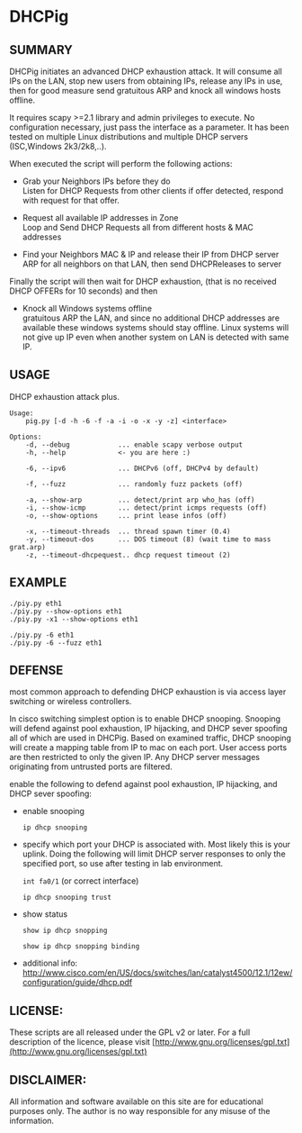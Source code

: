 DHCPig
======


SUMMARY
-------

DHCPig initiates an advanced DHCP exhaustion attack. It will consume all IPs on the LAN, stop new users from obtaining IPs,
release any IPs in use, then for good measure send gratuitous ARP and knock all windows hosts offline.

It requires scapy >=2.1 library and admin privileges to execute. No configuration necessary, just pass the interface as 
a parameter. It has been tested on multiple Linux distributions and multiple DHCP servers (ISC,Windows 2k3/2k8,..).


When executed the script will perform the following actions:

* Grab your Neighbors IPs before they do   
	Listen for DHCP Requests from other clients if offer detected, respond with request for that offer.   

* Request all available IP addresses in Zone   
	Loop and Send DHCP Requests all from different hosts & MAC addresses  

* Find your Neighbors MAC & IP and release their IP from DHCP server   
	ARP for all neighbors on that LAN, then send DHCPReleases to server   
	

Finally the script will then wait for DHCP exhaustion, (that is no received DHCP OFFERs for 10 seconds)  and then 


* Knock all Windows systems offline   
	gratuitous ARP the LAN, and since no additional DHCP addresses are available these windows systems should stay 
offline.  Linux systems will not give up IP even when another system on LAN is detected with same IP.


USAGE
-----
DHCP exhaustion attack plus.   


	Usage:
	    pig.py [-d -h -6 -f -a -i -o -x -y -z] <interface>
	  
	Options:
	    -d, --debug            ... enable scapy verbose output
	    -h, --help             <- you are here :)
	    
	    -6, --ipv6             ... DHCPv6 (off, DHCPv4 by default)
	    
	    -f, --fuzz             ... randomly fuzz packets (off)
	    
	    -a, --show-arp         ... detect/print arp who_has (off)
	    -i, --show-icmp        ... detect/print icmps requests (off)
	    -o, --show-options     ... print lease infos (off)
	    
	    -x, --timeout-threads  ... thread spawn timer (0.4)
	    -y, --timeout-dos      ... DOS timeout (8) (wait time to mass grat.arp)
	    -z, --timeout-dhcpequest.. dhcp request timeout (2)


EXAMPLE
-------

    ./piy.py eth1
    ./piy.py --show-options eth1
    ./piy.py -x1 --show-options eth1
    
    ./piy.py -6 eth1
    ./piy.py -6 --fuzz eth1



DEFENSE
-------

most common approach to defending DHCP exhaustion is via access layer switching or wireless controllers.  

In cisco switching simplest option is to enable DHCP snooping.  Snooping will defend against pool exhaustion,
IP hijacking, and DHCP sever spoofing  all of which are used in DHCPig.   Based on examined traffic, DHCP 
snooping will create a mapping table from IP to mac on each port.  User access ports are then restricted to only 
the given IP.  Any DHCP server messages originating from untrusted ports are filtered.


enable the following to defend against pool exhaustion, IP hijacking, and DHCP sever spoofing:

* enable snooping 

    `ip dhcp snooping`
    
* specify which port your DHCP is associated with.  Most likely this is your uplink.  Doing the following will 
limit DHCP server responses to only the specified port, so use after testing in lab environment.

    `int fa0/1`  (or correct interface)

    `ip dhcp snooping trust`

* show status

    `show ip dhcp snopping`

    `show ip dhcp snopping binding`


* additional info:
http://www.cisco.com/en/US/docs/switches/lan/catalyst4500/12.1/12ew/configuration/guide/dhcp.pdf



LICENSE:
--------
These scripts are all released under the GPL v2 or later.  For a full description of the licence, 
please visit [http://www.gnu.org/licenses/gpl.txt](http://www.gnu.org/licenses/gpl.txt)

DISCLAIMER:
---------
All information and software available on this site are for educational purposes only. The author 
is no way responsible for any misuse of the information.  


